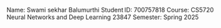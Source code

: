 Name: Swami sekhar Balumurthi
Student ID: 700757818
Course: CS5720 Neural Networks and Deep Learning
23847
Semester: Spring 2025
